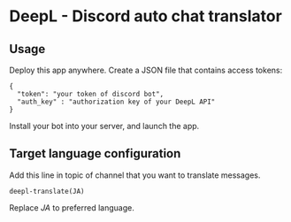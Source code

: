 # DeepL - Discord auto chat translator

## Usage

Deploy this app anywhere. Create a JSON file that contains access tokens: 

```
{
  "token": "your token of discord bot",
  "auth_key" : "authorization key of your DeepL API"
}
```

Install your bot into your server, and launch the app.

## Target language configuration

Add this line in topic of channel that you want to translate messages.

```
deepl-translate(JA)
```

Replace *JA* to preferred language.
